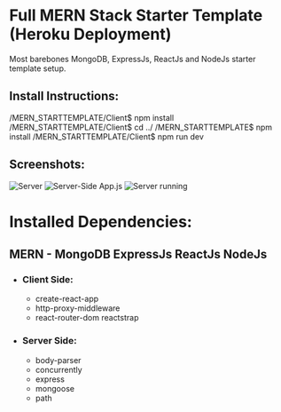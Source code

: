 # Full MERN Stack Starter Template (Heroku Deployment)
Most barebones MongoDB, ExpressJs, ReactJs and NodeJs starter template setup.

##  Install Instructions:
/MERN_STARTTEMPLATE/Client$ npm install
/MERN_STARTTEMPLATE/Client$ cd ../
/MERN_STARTTEMPLATE$ npm install
/MERN_STARTTEMPLATE/Client$ npm run dev

## Screenshots:

![Server](https://i.ibb.co/JmCHB66/server.png)
![Server-Side App.js](https://i.ibb.co/ns3rNxP/server-app.png)
![Server running](https://i.ibb.co/ZdBNL0P/MERN-Start.png)

# Installed Dependencies: 
  ## MERN - MongoDB ExpressJs ReactJs NodeJs 
  
  - ### Client Side: 
     * create-react-app
     * http-proxy-middleware 
     * react-router-dom reactstrap 
  - ### Server Side: 
     * body-parser 
     * concurrently 
     * express 
     * mongoose 
     * path
